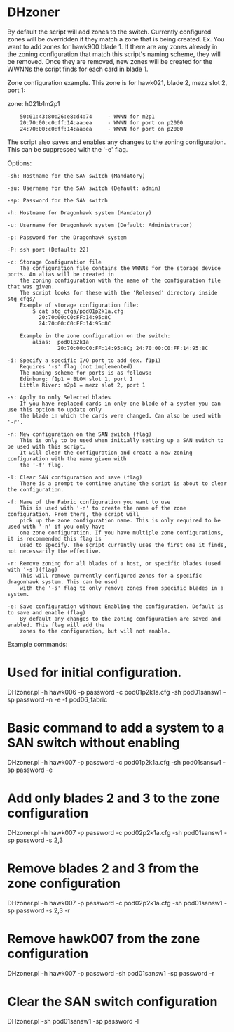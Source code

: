 # DHzoner

By default the script will add zones to the switch. Currently configured zones will be overridden if they match a zone that is being created.
Ex. You want to add zones for hawk900 blade 1. If there are any zones already in the zoning configuration that match this script's naming scheme, they will be removed. Once they are removed, new zones will be created for the WWNNs the script finds for each card in blade 1.

Zone configuration example. This zone is for hawk021, blade 2, mezz slot 2, port 1:

zone: h021b1m2p1	

		50:01:43:80:26:e8:d4:74		- WWNN for m2p1
		20:70:00:c0:ff:14:aa:ea		- WWNN for port on p2000
		24:70:00:c0:ff:14:aa:ea		- WWNN for port on p2000

The script also saves and enables any changes to the zoning configuration. This can be suppressed with the '-e' flag.

Options:
	
	-sh: Hostname for the SAN switch (Mandatory)
	
	-su: Username for the SAN switch (Default: admin)
	
	-sp: Password for the SAN switch
	
	-h: Hostname for Dragonhawk system (Mandatory)
		
	-u: Username for Dragonhawk system (Default: Administrator)
		
	-p: Password for the Dragonhawk system
		
	-P: ssh port (Default: 22)
	
	-c: Storage Configuration file
		The configuration file contains the WWNNs for the storage device ports. An alias will be created in
		the zoning configuration with the name of the configuration file that was given.
		The script looks for these with the 'Released' directory inside stg_cfgs/
		Example of storage configuration file:
			$ cat stg_cfgs/pod01p2k1a.cfg 
			  20:70:00:C0:FF:14:95:8C
			  24:70:00:C0:FF:14:95:8C
		
		Example in the zone configuration on the switch:
			alias:	pod01p2k1a	
					20:70:00:C0:FF:14:95:8C; 24:70:00:C0:FF:14:95:8C
		
	-i: Specify a specific I/O port to add (ex. f1p1)
		Requires '-s' flag (not implemented)
		The naming scheme for ports is as follows:
		Edinburg: f1p1 = BLOM slot 1, port 1
		Little River: m2p1 = mezz slot 2, port 1
	
	-s: Apply to only Selected blades
		If you have replaced cards in only one blade of a system you can use this option to update only
		the blade in which the cards were changed. Can also be used with '-r'.
		
	-n: New configuration on the SAN switch (flag)
		This is only to be used when initially setting up a SAN switch to be used with this script.
		It will clear the configuration and create a new zoning configuration with the name given with
		the '-f' flag.
		
	-l: Clear SAN configuration and save (flag)
		There is a prompt to continue anytime the script is about to clear the configuration.
	
	-f: Name of the Fabric configuration you want to use
		This is used with '-n' to create the name of the zone configuration. From there, the script will 
		pick up the zone configuration name. This is only required to be used with '-n' if you only have 
		one zone configuration. If you have multiple zone configurations, it is recommended this flag is 
		used to specify. The script currently uses the first one it finds, not necessarily the effective. 
			
	-r: Remove zoning for all blades of a host, or specific blades (used with '-s')(flag)
		This will remove currently configured zones for a specific dragonhawk system. This can be used
		with the '-s' flag to only remove zones from specific blades in a system.
	
	-e: Save configuration without Enabling the configuration. Default is to save and enable (flag)
		By default any changes to the zoning configuration are saved and enabled. This flag will add the 
		zones to the configuration, but will not enable.
		
Example commands:

# Used for initial configuration. 
DHzoner.pl -h hawk006 -p password -c pod01p2k1a.cfg -sh pod01sansw1 -sp password -n -e -f pod06_fabric		

# Basic command to add a system to a SAN switch without enabling
DHzoner.pl -h hawk007 -p password -c pod01p2k1a.cfg -sh pod01sansw1 -sp password -e

# Add only blades 2 and 3 to the zone configuration
DHzoner.pl -h hawk007 -p password -c pod02p2k1a.cfg -sh pod01sansw1 -sp password -s 2,3

# Remove blades 2 and 3 from the zone configuration
DHzoner.pl -h hawk007 -p password -c pod02p2k1a.cfg -sh pod01sansw1 -sp password -s 2,3 -r

# Remove hawk007 from the zone configuration
DHzoner.pl -h hawk007 -p password -sh pod01sansw1 -sp password -r

# Clear the SAN switch configuration
DHzoner.pl -sh pod01sansw1 -sp password -l
